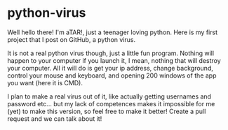 # python-virus
Well hello there!
I'm aTAR!, just a teenager loving python.
Here is my first project that I post on GitHub, a python virus.

It is not a real python virus though, just a little fun program. Nothing will happen to your computer if you launch it, 
I mean, nothing that will destroy your computer.
All it will do is get your ip address, change background, control your mouse and keyboard, and opening 200 windows of the app you want (here it is CMD).

I plan to make a real virus out of it, like actually getting usernames and password etc... but my lack of competences makes it impossible for me (yet)
to make this version, so feel free to make it better!
Create a pull request and we can talk about it!


